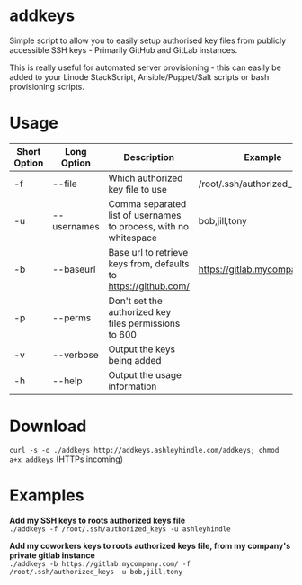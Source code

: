 # addkeys
Simple script to allow you to easily setup authorised key files from publicly accessible SSH keys - Primarily GitHub and GitLab instances.

This is really useful for automated server provisioning - this can easily be added to your Linode StackScript, Ansible/Puppet/Salt scripts or bash provisioning scripts.

# Usage
| Short Option | Long Option | Description | Example |
| ------------ | ----------- | ----------- | ------- |
| -f | --file | Which authorized key file to use | /root/.ssh/authorized_keys |
| -u | --usernames | Comma separated list of usernames to process, with no whitespace | bob,jill,tony |
| -b | --baseurl | Base url to retrieve keys from, defaults to https://github.com/ | https://gitlab.mycompany.com |
| -p | --perms | Don't set the authorized key files permissions to 600 |  |
| -v | --verbose | Output the keys being added |  |
| -h | --help | Output the usage information |  |

# Download
`curl -s -o ./addkeys http://addkeys.ashleyhindle.com/addkeys; chmod a+x addkeys` (HTTPs incoming)

# Examples
**Add my SSH keys to roots authorized keys file**  
`./addkeys -f /root/.ssh/authorized_keys -u ashleyhindle`


**Add my coworkers keys to roots authorized keys file, from my company's private gitlab instance**  
`./addkeys -b https://gitlab.mycompany.com/ -f /root/.ssh/authorized_keys -u bob,jill,tony`
